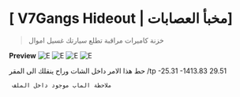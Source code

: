 # [ V7Gangs Hideout | مخبأ العصابات]
> خزنة
> كاميرات مراقبة
> تطلع سيارتك
> غسيل اموال

**Preview**
  ![E](https://media.discordapp.net/attachments/1073579428061397042/1148336600649056277/image.png?width=899&height=676)
  ![E](https://media.discordapp.net/attachments/1073579428061397042/1148336601131397160/image.png?width=776&height=676)
  ![E](https://media.discordapp.net/attachments/1073579428061397042/1148336601504682086/image.png?width=530&height=675)
  ![E](https://media.discordapp.net/attachments/1073579428061397042/1148336601844424826/image.png?width=760&height=676)

حط هذا الامر داخل الشات وراح ينقلك الى المقر
/tp -25.31 -1413.83 29.51

` ملاحظة الماب موجود داخل الملف`
